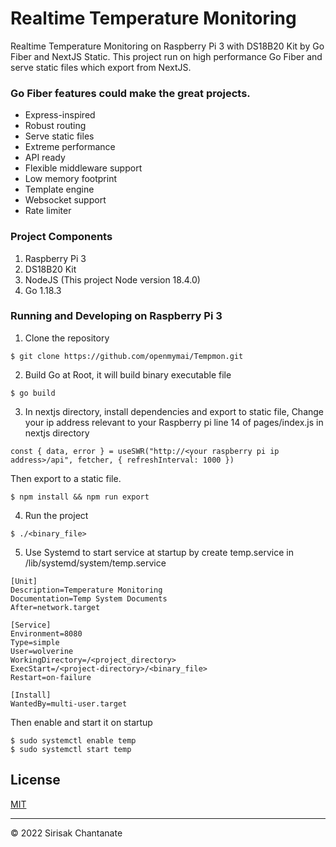 # Realtime Temperature Monitoring
Realtime Temperature Monitoring on Raspberry Pi 3 with DS18B20 Kit by Go Fiber and NextJS Static.
This project run on high performance Go Fiber and serve static files which export from NextJS.

### Go Fiber features could make the great projects.
- Express-inspired
- Robust routing
- Serve static files
- Extreme performance
- API ready
- Flexible middleware support
- Low memory footprint
- Template engine
- Websocket support
- Rate limiter

### Project Components
1. Raspberry Pi 3
2. DS18B20 Kit
3. NodeJS (This project Node version 18.4.0)
4. Go 1.18.3

### Running and Developing on Raspberry Pi 3
1. Clone the repository
```
$ git clone https://github.com/openmymai/Tempmon.git
```
2. Build Go at Root, it will build binary executable file
```
$ go build
```
3. In nextjs directory, install dependencies and export to static file,
Change your ip address relevant to your Raspberry pi line 14 of pages/index.js in nextjs directory
```
const { data, error } = useSWR("http://<your raspberry pi ip address>/api", fetcher, { refreshInterval: 1000 })
```
Then export to a static file.
```
$ npm install && npm run export
```
4. Run the project
```
$ ./<binary_file>
```
5. Use Systemd to start service at startup by create temp.service in /lib/systemd/system/temp.service
```
[Unit]
Description=Temperature Monitoring
Documentation=Temp System Documents
After=network.target

[Service]
Environment=8080
Type=simple
User=wolverine
WorkingDirectory=/<project_directory>
ExecStart=/<project-directory>/<binary_file>
Restart=on-failure

[Install]
WantedBy=multi-user.target
```
Then enable and start it on startup
```
$ sudo systemctl enable temp
$ sudo systemctl start temp
```

## License

[MIT](/LICENSE)

---

© 2022 Sirisak Chantanate

